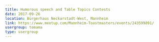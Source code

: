 ```yaml
---
title: Humorous speech and Table Topics Contests
date: 2017-09-26
location: Bürgerhaus Neckarstadt-West, Mannheim
link: https://www.meetup.com/Mannheim-Toastmasters/events/243599891/
usergroup: tomama
type: usergroup
---
```

